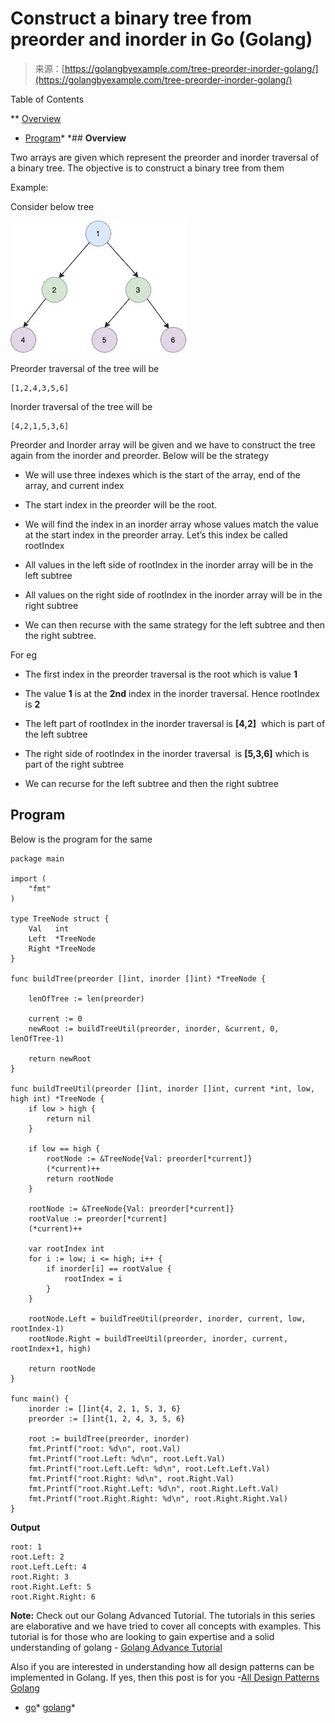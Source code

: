 <!--yml
category: 未分类
date: 2024-10-13 06:45:14
-->

# Construct a binary tree from preorder and inorder in Go (Golang)

> 来源：[https://golangbyexample.com/tree-preorder-inorder-golang/](https://golangbyexample.com/tree-preorder-inorder-golang/)

Table of Contents

 **   [Overview](#Overview "Overview")
*   [Program](#Program "Program")*  *## **Overview**

Two arrays are given which represent the preorder and inorder traversal of a binary tree. The objective is to construct a binary tree from them

Example:

Consider below tree

![](img/9a9347838908483552b24df3dc54cd38.png)

Preorder traversal of the tree will be

```
[1,2,4,3,5,6]
```

Inorder traversal of the tree will be

```
[4,2,1,5,3,6]
```

Preorder and Inorder array will be given and we have to construct the tree again from the inorder and preorder. Below will be the strategy

*   We will use three indexes which is the start of the array, end of the array, and current index

*   The start index in the preorder will be the root.

*   We will find the index in an inorder array whose values match the value at the start index in the preorder array. Let’s this index be called rootIndex

*   All values in the left side of rootIndex in the inorder array will be in the left subtree

*   All values on the right side of rootIndex in the inorder array will be in the right subtree

*   We can then recurse with the same strategy for the left subtree and then the right subtree.

For eg

*   The first index in the preorder traversal is the root which is value **1**

*   The value **1** is at the **2nd** index in the inorder traversal. Hence rootIndex is **2**

*   The left part of rootIndex in the inorder traversal is **[4,2]**  which is part of the left subtree

*   The right side of rootIndex in the inorder traversal  is **[5,3,6]** which is part of the right subtree

*   We can recurse for the left subtree and then the right subtree

## **Program**

Below is the program for the same

```
package main

import (
	"fmt"
)

type TreeNode struct {
	Val   int
	Left  *TreeNode
	Right *TreeNode
}

func buildTree(preorder []int, inorder []int) *TreeNode {

	lenOfTree := len(preorder)

	current := 0
	newRoot := buildTreeUtil(preorder, inorder, &current, 0, lenOfTree-1)

	return newRoot
}

func buildTreeUtil(preorder []int, inorder []int, current *int, low, high int) *TreeNode {
	if low > high {
		return nil
	}

	if low == high {
		rootNode := &TreeNode{Val: preorder[*current]}
		(*current)++
		return rootNode
	}

	rootNode := &TreeNode{Val: preorder[*current]}
	rootValue := preorder[*current]
	(*current)++

	var rootIndex int
	for i := low; i <= high; i++ {
		if inorder[i] == rootValue {
			rootIndex = i
		}
	}

	rootNode.Left = buildTreeUtil(preorder, inorder, current, low, rootIndex-1)
	rootNode.Right = buildTreeUtil(preorder, inorder, current, rootIndex+1, high)

	return rootNode
}

func main() {
	inorder := []int{4, 2, 1, 5, 3, 6}
	preorder := []int{1, 2, 4, 3, 5, 6}

	root := buildTree(preorder, inorder)
	fmt.Printf("root: %d\n", root.Val)
	fmt.Printf("root.Left: %d\n", root.Left.Val)
	fmt.Printf("root.Left.Left: %d\n", root.Left.Left.Val)
	fmt.Printf("root.Right: %d\n", root.Right.Val)
	fmt.Printf("root.Right.Left: %d\n", root.Right.Left.Val)
	fmt.Printf("root.Right.Right: %d\n", root.Right.Right.Val)
}
```

**Output**

```
root: 1
root.Left: 2
root.Left.Left: 4
root.Right: 3
root.Right.Left: 5
root.Right.Right: 6
```

**Note:** Check out our Golang Advanced Tutorial. The tutorials in this series are elaborative and we have tried to cover all concepts with examples. This tutorial is for those who are looking to gain expertise and a solid understanding of golang - [Golang Advance Tutorial](https://golangbyexample.com/golang-comprehensive-tutorial/)

Also if you are interested in understanding how all design patterns can be implemented in Golang. If yes, then this post is for you -[All Design Patterns Golang](https://golangbyexample.com/all-design-patterns-golang/)

*   [go](https://golangbyexample.com/tag/go/)*   [golang](https://golangbyexample.com/tag/golang/)*